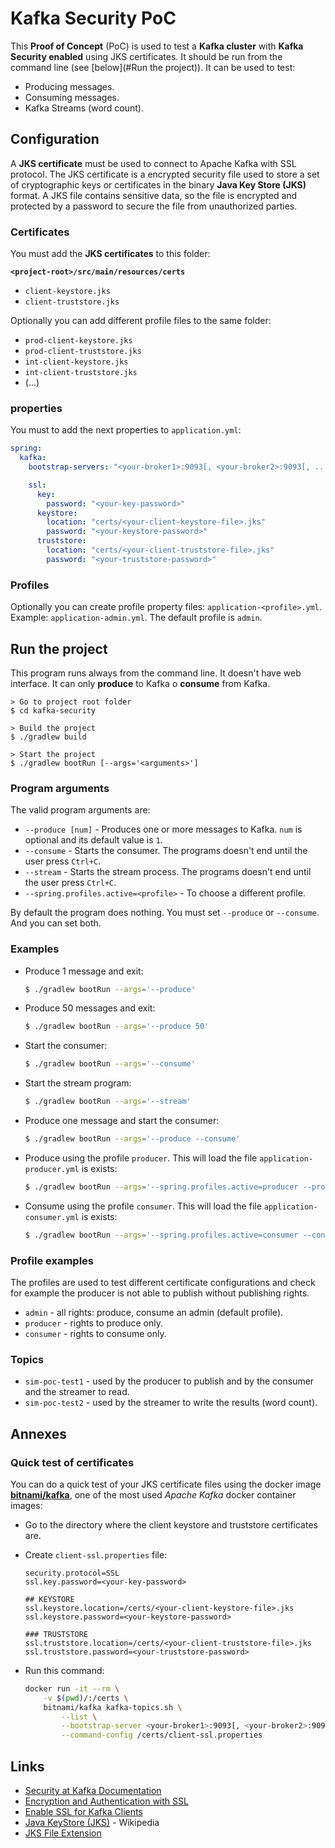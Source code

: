 # Kafka Security PoC

This **Proof of Concept** (PoC) is used to test a **Kafka cluster** with **Kafka Security enabled** using JKS certificates.
It should be run from the command line (see [below](#Run the project)).
It can be used to test:
* Producing messages.
* Consuming messages.
* Kafka Streams (word count).

## Configuration

A **JKS certificate** must be used to connect to Apache Kafka with SSL protocol.
The JKS certificate is a encrypted security file used to store a set of cryptographic keys or certificates in the binary **Java Key Store (JKS)** format.
A JKS file contains sensitive data, so the file is encrypted and protected by a password to secure the file from unauthorized parties.

### Certificates

You must add the **JKS certificates** to this folder:

**`<project-root>/src/main/resources/certs`**

- `client-keystore.jks`
- `client-truststore.jks`

Optionally you can add different profile files to the same folder:

- `prod-client-keystore.jks`
- `prod-client-truststore.jks`
- `int-client-keystore.jks`
- `int-client-truststore.jks`
- (...)

### properties

You must to add the next properties to `application.yml`:

```yaml
spring:
  kafka:
    bootstrap-servers: "<your-broker1>:9093[, <your-broker2>:9093[, ...]]"

    ssl:
      key:
        password: "<your-key-password>"
      keystore:
        location: "certs/<your-client-keystore-file>.jks"
        password: "<your-keystore-password>"
      truststore:
        location: "certs/<your-client-truststore-file>.jks"
        password: "<your-truststore-password>"
```

### Profiles

Optionally you can create profile property files: `application-<profile>.yml`.
Example: `application-admin.yml`.
The  default profile is `admin`.

## Run the project

This program runs always from the command line. It doesn't have web interface.
It can only **produce** to Kafka o **consume** from Kafka.

```
> Go to project root folder
$ cd kafka-security

> Build the project
$ ./gradlew build

> Start the project
$ ./gradlew bootRun [--args='<arguments>']
```

### Program arguments

The valid program arguments are:

- `--produce [num]` - Produces one or more messages to Kafka. `num` is optional and its default value is `1`.
- `--consume` - Starts the consumer. The programs doesn't end until the user press `Ctrl+C`.
- `--stream` - Starts the stream process. The programs doesn't end until the user press `Ctrl+C`.
- `--spring.profiles.active=<profile>` - To choose a different profile.

By default the program does nothing. You must set `--produce` or `--consume`.
And you can set both.

### Examples

- Produce 1 message and exit:
    ```bash
    $ ./gradlew bootRun --args='--produce'
    ```

- Produce 50 messages and exit:
    ```bash
    $ ./gradlew bootRun --args='--produce 50'
    ```

- Start the consumer:
    ```bash
    $ ./gradlew bootRun --args='--consume'
    ```

- Start the stream program:
    ```bash
    $ ./gradlew bootRun --args='--stream'
    ```

- Produce one message and start the consumer:
    ```bash
    $ ./gradlew bootRun --args='--produce --consume'
    ```

- Produce using the profile `producer`. This will load the file `application-producer.yml` is exists:
    ```bash
    $ ./gradlew bootRun --args='--spring.profiles.active=producer --produce'
    ```

- Consume using the profile `consumer`. This will load the file `application-consumer.yml` is exists:
    ```bash
    $ ./gradlew bootRun --args='--spring.profiles.active=consumer --consume'
    ```

### Profile examples

The profiles are used to test different certificate configurations and check for example the producer is not able to publish without publishing rights.

* `admin` - all rights: produce, consume an admin (default profile).
* `producer` - rights to produce only.
* `consumer` - rights to consume only.

### Topics

* `sim-poc-test1` - used by the producer to publish and by the consumer and the streamer to read.
* `sim-poc-test2` - used by the streamer to write the results (word count).


## Annexes

### Quick test of certificates

You can do a quick test of your JKS certificate files using the docker image **[bitnami/kafka](https://hub.docker.com/r/bitnami/kafka)**, one of the most used *Apache Kafka* docker container images:

- Go to the directory where the client keystore and truststore certificates are.

- Create `client-ssl.properties` file:
    ```
    security.protocol=SSL
    ssl.key.password=<your-key-password>

    ## KEYSTORE
    ssl.keystore.location=/certs/<your-client-keystore-file>.jks
    ssl.keystore.password=<your-keystore-password>

    ### TRUSTSTORE
    ssl.truststore.location=/certs/<your-client-truststore-file>.jks
    ssl.truststore.password=<your-truststore-password>
    ```

- Run this command:
    ```bash
    docker run -it --rm \
        -v $(pwd)/:/certs \
        bitnami/kafka kafka-topics.sh \
            --list \
            --bootstrap-server <your-broker1>:9093[, <your-broker2>:9093[, ...]] \
            --command-config /certs/client-ssl.properties
    ```

## Links
* [Security at Kafka Documentation](https://kafka.apache.org/documentation/#security)
* [Encryption and Authentication with SSL](https://docs.confluent.io/current/kafka/authentication_ssl.html)
* [Enable SSL for Kafka Clients](https://docs.cloudera.com/HDPDocuments/HDP3/HDP-3.1.4/configuring-wire-encryption/content/enable_ssl_for_kafka_clients.html)
* [Java KeyStore (JKS)](https://en.wikipedia.org/wiki/Java_KeyStore) - Wikipedia
* [JKS File Extension](https://fileinfo.com/extension/jks)
